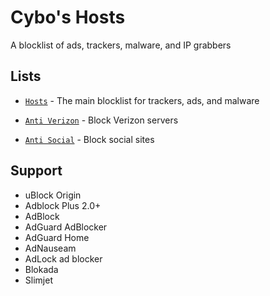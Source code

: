 # Cybo's Hosts
A blocklist of ads, trackers, malware, and IP grabbers

## Lists

* [`Hosts`](https://github.com/Cybo1927/Hosts.txt/blob/master/Hosts) - The main blocklist for trackers, ads, and malware

* [`Anti Verizon`](https://github.com/Cybo1927/Hosts.txt/blob/master/Anti%20Verizon) - Block Verizon servers

* [`Anti Social`](https://github.com/Cybo1927/Hosts.txt/blob/master/Anti%20Social) - Block social sites

## Support

* uBlock Origin
* Adblock Plus 2.0+
* AdBlock
* AdGuard AdBlocker
* AdGuard Home
* AdNauseam
* AdLock ad blocker
* Blokada
* Slimjet
